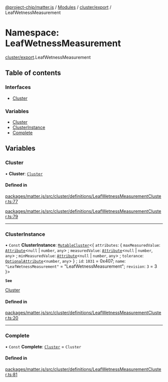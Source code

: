 [@project-chip/matter.js](../README.md) / [Modules](../modules.md) / [cluster/export](cluster_export.md) / LeafWetnessMeasurement

# Namespace: LeafWetnessMeasurement

[cluster/export](cluster_export.md).LeafWetnessMeasurement

## Table of contents

### Interfaces

- [Cluster](../interfaces/cluster_export.LeafWetnessMeasurement.Cluster.md)

### Variables

- [Cluster](cluster_export.LeafWetnessMeasurement.md#cluster)
- [ClusterInstance](cluster_export.LeafWetnessMeasurement.md#clusterinstance)
- [Complete](cluster_export.LeafWetnessMeasurement.md#complete)

## Variables

### Cluster

• **Cluster**: [`Cluster`](../interfaces/cluster_export.LeafWetnessMeasurement.Cluster.md)

#### Defined in

[packages/matter.js/src/cluster/definitions/LeafWetnessMeasurementCluster.ts:77](https://github.com/project-chip/matter.js/blob/0c058ae17fdba4c0b89b8b13c309011d51782299/packages/matter.js/src/cluster/definitions/LeafWetnessMeasurementCluster.ts#L77)

[packages/matter.js/src/cluster/definitions/LeafWetnessMeasurementCluster.ts:79](https://github.com/project-chip/matter.js/blob/0c058ae17fdba4c0b89b8b13c309011d51782299/packages/matter.js/src/cluster/definitions/LeafWetnessMeasurementCluster.ts#L79)

___

### ClusterInstance

• `Const` **ClusterInstance**: [`MutableCluster`](../interfaces/cluster_export.MutableCluster-1.md)\<\{ `attributes`: \{ `maxMeasuredValue`: [`Attribute`](../interfaces/cluster_export.Attribute.md)\<``null`` \| `number`, `any`\> ; `measuredValue`: [`Attribute`](../interfaces/cluster_export.Attribute.md)\<``null`` \| `number`, `any`\> ; `minMeasuredValue`: [`Attribute`](../interfaces/cluster_export.Attribute.md)\<``null`` \| `number`, `any`\> ; `tolerance`: [`OptionalAttribute`](../interfaces/cluster_export.OptionalAttribute.md)\<`number`, `any`\>  } ; `id`: ``1031`` = 0x407; `name`: ``"LeafWetnessMeasurement"`` = "LeafWetnessMeasurement"; `revision`: ``3`` = 3 }\>

**`See`**

[Cluster](cluster_export.LeafWetnessMeasurement.md#cluster)

#### Defined in

[packages/matter.js/src/cluster/definitions/LeafWetnessMeasurementCluster.ts:20](https://github.com/project-chip/matter.js/blob/0c058ae17fdba4c0b89b8b13c309011d51782299/packages/matter.js/src/cluster/definitions/LeafWetnessMeasurementCluster.ts#L20)

___

### Complete

• `Const` **Complete**: [`Cluster`](../interfaces/cluster_export.LeafWetnessMeasurement.Cluster.md) = `Cluster`

#### Defined in

[packages/matter.js/src/cluster/definitions/LeafWetnessMeasurementCluster.ts:81](https://github.com/project-chip/matter.js/blob/0c058ae17fdba4c0b89b8b13c309011d51782299/packages/matter.js/src/cluster/definitions/LeafWetnessMeasurementCluster.ts#L81)
